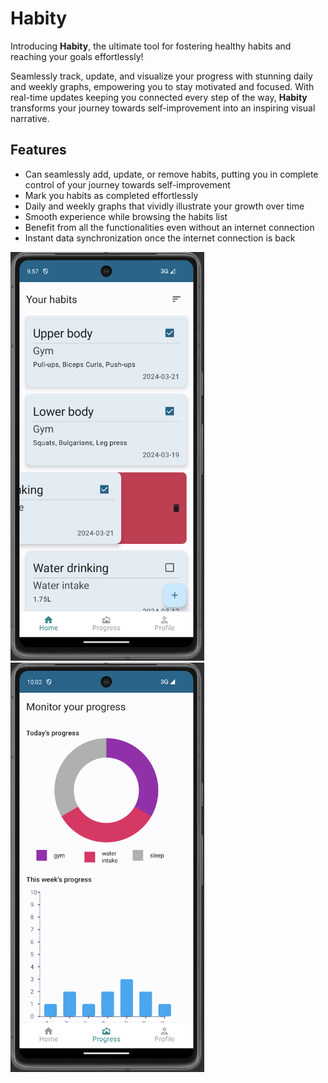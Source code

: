 # Habity
Introducing **Habity**, the ultimate tool for fostering healthy habits and reaching your goals effortlessly! 

Seamlessly track, update, and visualize your progress with stunning daily and weekly graphs, empowering you to stay motivated and focused. With real-time updates keeping you connected every step of the way, **Habity** transforms your journey towards self-improvement into an inspiring visual narrative.

## Features
* Can seamlessly add, update, or remove habits, putting you in complete control of your journey towards self-improvement
* Mark you habits as completed effortlessly
* Daily and weekly graphs that vividly illustrate your growth over time
* Smooth experience while browsing the habits list
* Benefit from all the functionalities even without an internet connection
* Instant data synchronization once the internet connection is back
<p float="left">
  <img width="310" alt="MainScreen" src="https://github.com/dayanamdr/Habity-App/blob/main/readmeAssets/MainScreen.png">
  <img width="310" alt="ProgressScreen" src="https://github.com/dayanamdr/Habity-App/blob/main/readmeAssets/ProgressScreen.png">
</p>


